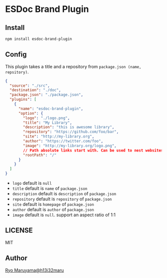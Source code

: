 # ESDoc Brand Plugin
## Install
```bash
npm install esdoc-brand-plugin
```

## Config
This plugin takes a title and a repository from `package.json (name, repsitory)`.
```json
{
  "source": "./src",
  "destination": "./doc",
  "package.json": "./package.json",
  "plugins": [
    {
      "name": "esdoc-brand-plugin",
      "option": {
        "logo": "./logo.png",
        "title": "My Library",
        "description": "this is awesome library",
        "repository": "https://github.com/foo/bar",
        "site": "http://my-library.org",
        "author": "https://twitter.com/foo",
        "image": "http://my-library.org/logo.png",
        // Path absolute links start with. Can be used to nest websites.
        "rootPath": "/"
      }
    }
  ]
}
```

- `logo` default is `null`
- `title` default is `name` of `package.json`
- `description` default is `description` of `package.json`
- `repository` default is `repository` of `package.json`
- `site` default is `homepage` of `package.json`
- `author` default is `author` of `package.json`
- `image` default is `null`. support an aspect ratio of 1:1

## LICENSE
MIT

## Author
[Ryo Maruyama@h13i32maru](https://github.com/h13i32maru)
